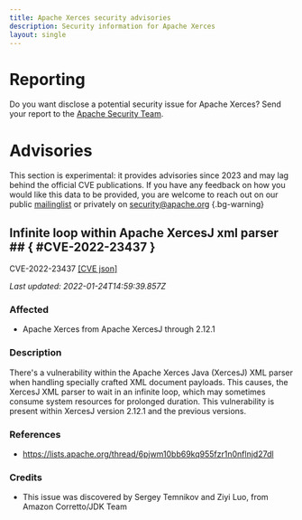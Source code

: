 ```yaml
---
title: Apache Xerces security advisories
description: Security information for Apache Xerces
layout: single
---
```


# Reporting

Do you want disclose a potential security issue for Apache Xerces? Send your report to the [Apache Security Team](mailto:security@apache.org).

# Advisories

This section is experimental: it provides advisories since 2023 and may lag behind the official CVE publications. If you have any feedback on how you would like this data to be provided, you are welcome to reach out on our public [mailinglist](/mailinglist) or privately on [security@apache.org](mailto:security@apache.org)
{.bg-warning}

## Infinite loop within Apache XercesJ xml parser ## { #CVE-2022-23437 }

CVE-2022-23437 [\[CVE json\]](./CVE-2022-23437.cve.json)

_Last updated: 2022-01-24T14:59:39.857Z_

### Affected

* Apache Xerces from Apache XercesJ through 2.12.1


### Description

There's a vulnerability within the Apache Xerces Java (XercesJ) XML parser when handling specially crafted XML document payloads. This causes, the XercesJ XML parser to wait in an infinite loop, which may sometimes consume system resources for prolonged duration. This vulnerability is present within XercesJ version 2.12.1 and the previous versions.

### References
* https://lists.apache.org/thread/6pjwm10bb69kq955fzr1n0nflnjd27dl


### Credits
* This issue was discovered by Sergey Temnikov and Ziyi Luo, from Amazon Corretto/JDK Team
